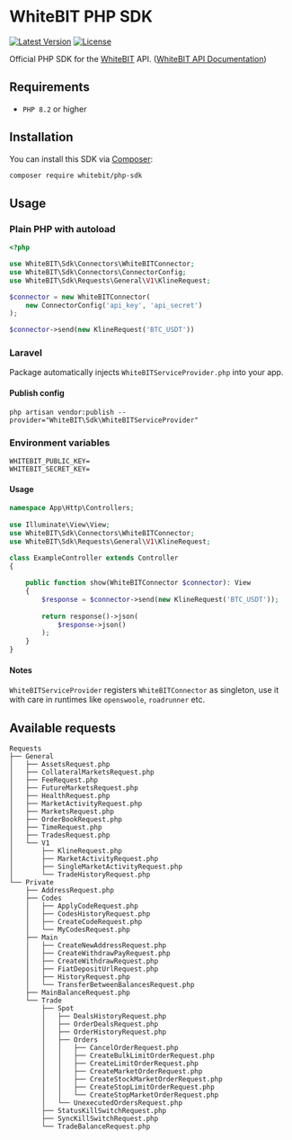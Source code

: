 # WhiteBIT PHP SDK

[![Latest Version](https://img.shields.io/packagist/v/whitebit/php-sdk.svg)](https://packagist.org/packages/whitebit/php-sdk)
[![License](https://img.shields.io/github/license/whitebit-exchange/php-sdk.svg)](LICENSE)

Official PHP SDK for the [WhiteBIT](https://whitebit.com/) API. ([WhiteBIT API Documentation](https://whitebit-exchange.github.io/api-docs/))

## Requirements
* `PHP 8.2` or higher

## Installation

You can install this SDK via [Composer](https://getcomposer.org/):

```bash
composer require whitebit/php-sdk
```

## Usage

### Plain PHP with autoload
```php
<?php

use WhiteBIT\Sdk\Connectors\WhiteBITConnector;
use WhiteBIT\Sdk\Connectors\ConnectorConfig;
use WhiteBIT\Sdk\Requests\General\V1\KlineRequest;

$connector = new WhiteBITConnector(
    new ConnectorConfig('api_key', 'api_secret')
);

$connector->send(new KlineRequest('BTC_USDT'))
```

### Laravel
Package automatically injects `WhiteBITServiceProvider.php` into your app.

#### Publish config
```shell
php artisan vendor:publish --provider="WhiteBIT\Sdk\WhiteBITServiceProvider"
```

### Environment variables
```dotenv
WHITEBIT_PUBLIC_KEY=
WHITEBIT_SECRET_KEY=
```

#### Usage
```php
namespace App\Http\Controllers;
 
use Illuminate\View\View;
use WhiteBIT\Sdk\Connectors\WhiteBITConnector;
use WhiteBIT\Sdk\Requests\General\V1\KlineRequest;
 
class ExampleController extends Controller
{

    public function show(WhiteBITConnector $connector): View
    {
        $response = $connector->send(new KlineRequest('BTC_USDT'));
    
        return response()->json(
            $response->json()
        );
    }
}
```

#### Notes
`WhiteBITServiceProvider` registers `WhiteBITConnector` as singleton, use it with care in runtimes like `openswoole`, `roadrunner` etc.

## Available requests

```
Requests
├── General
│   ├── AssetsRequest.php
│   ├── CollateralMarketsRequest.php
│   ├── FeeRequest.php
│   ├── FutureMarketsRequest.php
│   ├── HealthRequest.php
│   ├── MarketActivityRequest.php
│   ├── MarketsRequest.php
│   ├── OrderBookRequest.php
│   ├── TimeRequest.php
│   ├── TradesRequest.php
│   └── V1
│       ├── KlineRequest.php
│       ├── MarketActivityRequest.php
│       ├── SingleMarketActivityRequest.php
│       └── TradeHistoryRequest.php
└── Private
    ├── AddressRequest.php
    ├── Codes
    │   ├── ApplyCodeRequest.php
    │   ├── CodesHistoryRequest.php
    │   ├── CreateCodeRequest.php
    │   └── MyCodesRequest.php
    ├── Main
    │   ├── CreateNewAddressRequest.php
    │   ├── CreateWithdrawPayRequest.php
    │   ├── CreateWithdrawRequest.php
    │   ├── FiatDepositUrlRequest.php
    │   ├── HistoryRequest.php
    │   └── TransferBetweenBalancesRequest.php
    ├── MainBalanceRequest.php
    └── Trade
        ├── Spot
        │   ├── DealsHistoryRequest.php
        │   ├── OrderDealsRequest.php
        │   ├── OrderHistoryRequest.php
        │   ├── Orders
        │   │   ├── CancelOrderRequest.php
        │   │   ├── CreateBulkLimitOrderRequest.php
        │   │   ├── CreateLimitOrderRequest.php
        │   │   ├── CreateMarketOrderRequest.php
        │   │   ├── CreateStockMarketOrderRequest.php
        │   │   ├── CreateStopLimitOrderRequest.php
        │   │   └── CreateStopMarketOrderRequest.php
        │   └── UnexecutedOrdersRequest.php
        ├── StatusKillSwitchRequest.php
        ├── SyncKillSwitchRequest.php
        └── TradeBalanceRequest.php
```